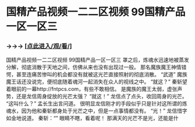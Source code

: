 # 国精产品视频一二二区视频 99国精产品一区一区三

### →→→ <a href="http://3t3e.com/index.html">[点此进入/观/看/]</a>

国精产品视频一二二区视频 99国精产品一区一区三
 罩之后，炼魂水迅速地被蒸发分解，彻底消散于天地之间，仿佛从来也没有出现过一般。
    那名魔族魔王神情错愕，甚至连痛苦惨叫的机会都没有就被这光芒直接照射的彻底消散。
    “武道”
    魔族魔王话还没说完，便彻底随着魂河一起消失在众人的视线之中。
    “就这？”
    秦斩望着眼前的一幕http://fntpcs.com，有些不敢相信。
    是魔族的魔王太弱，虚张声势，还是龙信周身绽放的光芒太强？
    “就这！”
    龙信点了点头，收回周身的光芒。
    “这叫什么？”
    孟长生出言问道。
    很明显龙信刚才的手段似乎只是针对这所谓的炼魂水，因为他和秦斩都身处于光芒之中，但是一点事情都没有。
    “光！”
    龙信惜字如金地说道。
    秦斩：“”
    眼睛不瞎，看着呢！
    那满天的光芒不是光，还能是什
